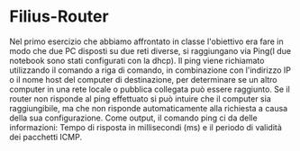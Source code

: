 # Filius-Router
Nel primo esercizio che abbiamo affrontato in classe l'obiettivo era fare in modo che due PC disposti su due reti diverse, si raggiungano via Ping(I due notebook sono stati configurati con la dhcp).
Il ping viene richiamato utilizzando il comando a riga di comando, in combinazione con l'indirizzo IP o il nome host del computer di destinazione, per determinare se un altro computer in una rete locale o pubblica collegata può essere raggiunto.
Se il router non risponde al ping effettuato si può intuire che il computer sia raggiungibile, ma che non risponde automaticamente alla richiesta a causa della sua configurazione.
Come output, il comando ping ci da delle informazioni:
Tempo di risposta in millisecondi (ms) e il periodo di validità dei pacchetti ICMP.
                                     

